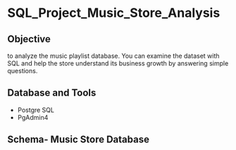 # SQL_Project_Music_Store_Analysis
## Objective
to analyze the music playlist database. You can examine the dataset with SQL and help the store understand its business growth by answering simple questions.

## Database and Tools
- Postgre SQL
- PgAdmin4

## Schema- Music Store Database
